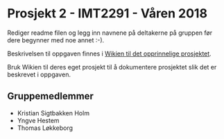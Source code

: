 # Prosjekt 2 - IMT2291 - Våren 2018 #

Rediger readme filen og legg inn navnene på deltakerne på gruppen før dere begynner med noe annet :-).

Beskrivelsen til oppgaven finnes i [Wikien til det opprinnelige prosjektet](https://bitbucket.org/okolloen/imt2291-prosjekt2-v2018/wiki/Home).

Bruk Wikien til deres eget prosjekt til å dokumentere prosjektet slik det er beskrevet i oppgaven.

## Gruppemedlemmer

* Kristian Sigtbakken Holm
* Yngve Hestem
* Thomas Løkkeborg
